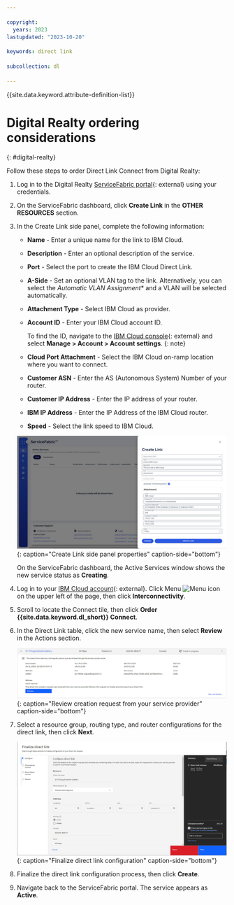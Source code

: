 ```yaml
---

copyright:
  years: 2023
lastupdated: "2023-10-20"

keywords: direct link

subcollection: dl

---
```


{{site.data.keyword.attribute-definition-list}}

# Digital Realty ordering considerations
{: #digital-realty}

Follow these steps to order Direct Link Connect from Digital Realty:

1. Log in to the Digital Realty [ServiceFabric portal](https://servicefabric.digital.realty.com){: external} using your credentials.
1. On the ServiceFabric dashboard, click **Create Link** in the **OTHER RESOURCES** section.
1. In the Create Link side panel, complete the following information:

   * **Name** - Enter a unique name for the link to IBM Cloud.
   * **Description** - Enter an optional description of the service.
   * **Port** - Select the port to create the IBM Cloud Direct Link.
   * **A-Side** - Set an optional VLAN tag to the link. Alternatively, you can select the *Automatic VLAN Assignment** and a VLAN will be selected automatically.
   * **Attachment Type** - Select IBM Cloud as provider.
   * **Account ID** - Enter your IBM Cloud account ID.

      To find the ID, navigate to the [IBM Cloud console](/login){: external} and select **Manage > Account > Account settings**.
      {: note}

   * **Cloud Port Attachment** - Select the IBM Cloud on-ramp location where you want to connect.
   * **Customer ASN** - Enter the AS (Autonomous System) Number of your router.
   * **Customer IP Address** - Enter the IP address of your router.
   * **IBM IP Address** - Enter the IP Address of the IBM Cloud router.
   * **Speed** - Select the link speed to IBM Cloud.

   ![Create Link side panel properties](/images/servicefabric1.jpg "Create Link side panel properties"){: caption="Create Link side panel properties" caption-side="bottom"}

   On the ServiceFabric dashboard, the Active Services window shows the new service status as **Creating**.

1. Log in to your [IBM Cloud account](/login){: external}. Click Menu ![Menu icon](/images/menu_icon.png) on the upper left of the page, then click **Interconnectivity**.
1. Scroll to locate the Connect tile, then click **Order {{site.data.keyword.dl_short}} Connect**.
1. In the Direct Link table, click the new service name, then select **Review** in the Actions section.

   ![Review creation request from your service provider](/images/servicefabric2.jpg "Review creation request from your service provider"){: caption="Review creation request from your service provider" caption-side="bottom"}

1. Select a resource group, routing type, and router configurations for the direct link, then click **Next**.

   ![Complete direct link configuration](/images/servicefabric3.jpg "Complete direct link configuration"){: caption="Finalize direct link configuration" caption-side="bottom"}

1. Finalize the direct link configuration process, then click **Create**.
1. Navigate back to the ServiceFabric portal. The service appears as **Active**.
